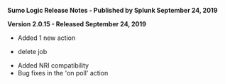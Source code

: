 **Sumo Logic Release Notes - Published by Splunk September 24, 2019**


**Version 2.0.15 - Released September 24, 2019**

* Added 1 new action
+ delete job
* Added NRI compatibility
* Bug fixes in the 'on poll' action
